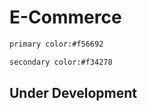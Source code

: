 # E-Commerce

```bash
primary color:#f56692
```

```bash
secondary color:#f34278
```

## Under Development
